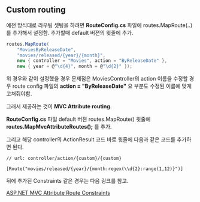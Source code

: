 ## Custom routing
예전 방식대로 라우팅 셋팅을 하려면 **RouteConfig.cs** 파일에 routes.MapRoute(..)를 추가해서 설정함. 추가할때 default 버젼의 윗줄에 추가. 


```C#
routes.MapRoute(
	"MoviesByReleaseDate",
	"movies/released/{year}/{month}",
	new { controller = "Movies", action = "ByReleaseDate" },
	new { year = @"\d{4}", month = @"\d{2}" });
```
위 경우와 같이 설정했을 경우 문제점은 MoviesController의 action 이름을 수정할 경우 route config 파일의 **action = "ByReleaseDate"** 요 부분도 수정된 이름에 맞게 고쳐줘야함. 

그래서 제공하는 것이 **MVC Attribute routing**.

**RouteConfig.cs** 파일 default 버젼 routes.MapRoute() 윗줄에 **routes.MapMvcAttributeRoutes();** 를 추가.

그리고 해당 controller의 ActionResult 코드 바로 윗줄에 다음과 같은 코드를 추가하면 된다.

```
// url: controller/action/{custom}/{custom}

[Route("movies/released/{year}/{month:regex(\\d{2}:range(1,12)}")]
```
뒤에 추가된 Constraints 같은 경우는 다음 링크를 참고.

[ASP.NET MVC Attribute Route Constraints](https://blogs.msdn.microsoft.com/webdev/2013/10/17/attribute-routing-in-asp-net-mvc-5/#route-constraints)